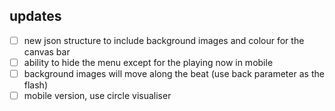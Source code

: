 ## updates

 - [ ] new json structure to include background images and colour for the canvas bar
 - [ ] ability to hide the menu except for the playing now in mobile
 - [ ] background images will move along the beat (use back parameter as the flash)
 - [ ] mobile version, use circle visualiser
